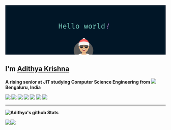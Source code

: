 <!--### Hey There! 🦸‍👋-->

<img src="https://raw.githubusercontent.com/adithyaakrishna/adithyaakrishna/master/svg/Hello.png" alt="Hello world">

## I'm [Adithya Krishna](https://adithyaakrishna.github.io/) </br>
<b> A rising senior at JIT studying Computer Science Engineering from <img src="https://image.flaticon.com/icons/svg/3014/3014003.svg" width="18"/> <b>Bengaluru, India</b>

<p><a href="https://www.twitter.com/adii_kris"><img src="https://img.shields.io/badge/twitter-%231DA1F2.svg?&style=for-the-badge&logo=twitter&logoColor=white" height=25></a> <a href="https://www.linkedin.com/in/adiiikris"><img src="https://img.shields.io/badge/linkedin-%230077B5.svg?&style=for-the-badge&logo=linkedin&logoColor=white" height=25></a> <a href="https://www.instagram.com/adiiikris/"><img src="https://img.shields.io/badge/instagram-%23E4405F.svg?&style=for-the-badge&logo=instagram&logoColor=white" height=25></a> <a href="https://medium.com/@thedevilx"><img src="https://img.shields.io/badge/medium-%2312100E.svg?&style=for-the-badge&logo=medium&logoColor=white" height=25></a> <a href="https://dev.to/thedevilx"><img src="https://img.shields.io/badge/DEV.TO-%230A0A0A.svg?&style=for-the-badge&logo=dev-dot-to&logoColor=white" height=25></a>
<a href="https://adiiikris.wordpress.com/"><img src="https://img.shields.io/badge/wordpress-%231DA1F2.svg?&style=for-the-badge&logo=wodrpress&logoColor=white" height=25></a>
<a href=(https://stackoverflow.com/users/8782331/adi-kris"><img src=https://img.shields.io/badge/-Stack%20Overflow-222222?style=flat-square&logo=stack-overflow&logoColor=white&link=https://stackoverflow.com/users/8782331/adi-kris" height=25></a></p>

<hr>
  
![Adithya's github Stats](https://github-readme-stats.vercel.app/api?username=adithyaakrishna&show_icons=true&title_color=fff&icon_color=79ff97&text_color=9f9f9f&bg_color=151515)

<a href="https://github.com/adithyaakrishna/RateMadi">
  <img align="left" src="https://github-readme-stats.vercel.app/api/pin/?username=adithyaakrishna&repo=RateMadi&title_color=fff&icon_color=79ff97&text_color=9f9f9f&bg_color=151515" />
</a>

<a href="https://github.com/adithyaakrishna/adithyaakrishna.github.io">
  <img align="left" src="https://github-readme-stats.vercel.app/api/pin/?username=adithyaakrishna&repo=adithyaakrishna.github.io&title_color=fff&icon_color=79ff97&text_color=9f9f9f&bg_color=151515" />
</a>

